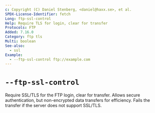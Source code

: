 ```yaml
---
c: Copyright (C) Daniel Stenberg, <daniel@haxx.se>, et al.
SPDX-License-Identifier: fetch
Long: ftp-ssl-control
Help: Require TLS for login, clear for transfer
Protocols: FTP
Added: 7.16.0
Category: ftp tls
Multi: boolean
See-also:
  - ssl
Example:
  - --ftp-ssl-control ftp://example.com
---
```


# `--ftp-ssl-control`

Require SSL/TLS for the FTP login, clear for transfer. Allows secure
authentication, but non-encrypted data transfers for efficiency. Fails the
transfer if the server does not support SSL/TLS.
